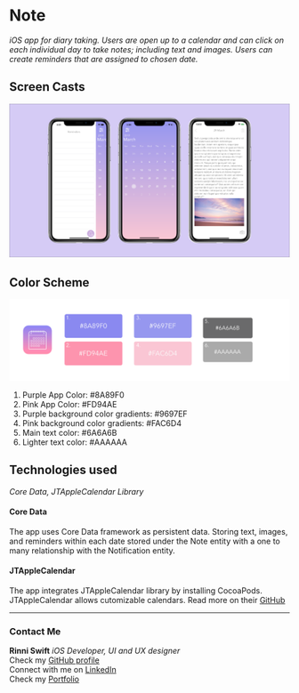 # Note

*iOS app for diary taking. Users are open up to a calendar and can click on each individual day to take notes; including text and images. Users can create reminders that are assigned to chosen date.*

## Screen Casts
![screenshots](Images/Screenshots.png)

## Color Scheme
![color swatches](Images/colorSwatches.png)

1. Purple App Color: #8A89F0
2. Pink App Color: #FD94AE
3. Purple background color gradients: #9697EF
4. Pink background color gradients: #FAC6D4
5. Main text color: #6A6A6B
6. Lighter text color: #AAAAAA

## Technologies used
*Core Data, JTAppleCalendar Library*

#### Core Data
The app uses Core Data framework as persistent data. Storing text, images, and reminders within each date stored under the Note entity with a one to many relationship with the Notification entity.

#### JTAppleCalendar
The app integrates JTAppleCalendar library by installing CocoaPods. JTAppleCalendar allows cutomizable calendars. Read more on their [GitHub](https://github.com/patchthecode/JTAppleCalendar)


---
### Contact Me
**Rinni Swift** *iOS Developer, UI and UX designer*\
Check my [GitHub profile](https://github.com/RinniSwift)\
Connect with me on [LinkedIn](https://www.linkedin.com/in/rinni-swift-07b6b8169/)\
Check my [Portfolio](https://www.makeschool.com/portfolio/RinniSwift)
